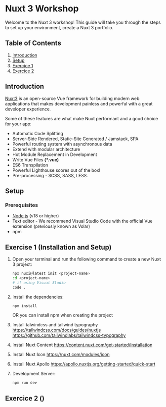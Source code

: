 # Nuxt 3 Workshop

Welcome to the Nuxt 3 workshop! This guide will take you through the steps to set up your environment, create a Nuxt 3 portfolio.

## Table of Contents
1. [Introduction](#introduction)
2. [Setup](#setup)
3. [Exercice 1](#exercise-1-installation-and-setup)
4. [Exercice 2]()

## Introduction
[Nuxt3](https://nuxt.com/) is an open-source Vue framework for building modern web applications that makes development painless and powerful with a great developer experience.

Some of these features are what make Nuxt performant and a good choice for your app:

* Automatic Code Splitting
* Server-Side Rendered, Static-Site Generated / Jamstack, SPA
* Powerful routing system with asynchronous data
* Extend with modular architecture
* Hot Module Replacement in Development
* Write Vue Files **(*.vue)**
* ES6 Transpilation
* Powerful Lighthouse scores out of the box!
* Pre-processing - SCSS, SASS, LESS.

## Setup
### Prerequisites
- [Node.js](https://nodejs.org/) (v18 or higher)
- Text editor - We recommend Visual Studio Code with the official Vue extension (previously known as Volar)
- npm

## Exercise 1 (Installation and Setup)
1. Open your terminal and run the following command to create a new Nuxt 3 project:
   ```bash
   npx nuxi@latest init <project-name>
   cd <project-name>
   # if using Visual Studio
   code .
   ```
2. Install the dependencies:
   ```bash
   npm install
   ```
   OR you can install npm when creating the project

3. Install talwindcss and tailwind typography
   https://tailwindcss.com/docs/guides/nuxtjs
   https://github.com/tailwindlabs/tailwindcss-typography

4. Install Nuxt Content
   https://content.nuxt.com/get-started/installation

5. Install Nuxt Icon
   https://nuxt.com/modules/icon

6. Install Nuxt Apollo
   https://apollo.nuxtjs.org/getting-started/quick-start

7. Development Server:
   ```bash
   npm run dev
   ```

## Exercice 2 ()